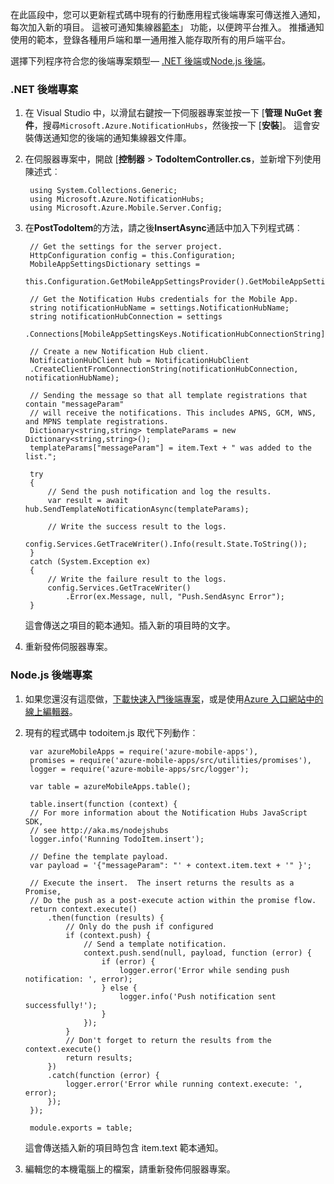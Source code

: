 在此區段中，您可以更新程式碼中現有的行動應用程式後端專案可傳送推入通知，每次加入新的項目。 這被可通知集線器[範本](../articles/notification-hubs/notification-hubs-templates-cross-platform-push-messages.md)」 功能，以便跨平台推入。 推播通知使用的範本，登錄各種用戶端和單一通用推入能存取所有的用戶端平台。

選擇下列程序符合您的後端專案類型&mdash; [.NET 後端](#dotnet)或[Node.js 後端](#nodejs)。

### <a name="dotnet"></a>.NET 後端專案
1. 在 Visual Studio 中，以滑鼠右鍵按一下伺服器專案並按一下 [**管理 NuGet 套件**，搜尋`Microsoft.Azure.NotificationHubs`，然後按一下 [**安裝**]。 這會安裝傳送通知您的後端的通知集線器文件庫。

3. 在伺服器專案中，開啟 [**控制器** > **TodoItemController.cs**，並新增下列使用陳述式︰

        using System.Collections.Generic;
        using Microsoft.Azure.NotificationHubs;
        using Microsoft.Azure.Mobile.Server.Config;
    

2. 在**PostTodoItem**的方法，請之後**InsertAsync**通話中加入下列程式碼︰  

        // Get the settings for the server project.
        HttpConfiguration config = this.Configuration;
        MobileAppSettingsDictionary settings = 
            this.Configuration.GetMobileAppSettingsProvider().GetMobileAppSettings();
        
        // Get the Notification Hubs credentials for the Mobile App.
        string notificationHubName = settings.NotificationHubName;
        string notificationHubConnection = settings
            .Connections[MobileAppSettingsKeys.NotificationHubConnectionString].ConnectionString;

        // Create a new Notification Hub client.
        NotificationHubClient hub = NotificationHubClient
        .CreateClientFromConnectionString(notificationHubConnection, notificationHubName);

        // Sending the message so that all template registrations that contain "messageParam"
        // will receive the notifications. This includes APNS, GCM, WNS, and MPNS template registrations.
        Dictionary<string,string> templateParams = new Dictionary<string,string>();
        templateParams["messageParam"] = item.Text + " was added to the list.";

        try
        {
            // Send the push notification and log the results.
            var result = await hub.SendTemplateNotificationAsync(templateParams);

            // Write the success result to the logs.
            config.Services.GetTraceWriter().Info(result.State.ToString());
        }
        catch (System.Exception ex)
        {
            // Write the failure result to the logs.
            config.Services.GetTraceWriter()
                .Error(ex.Message, null, "Push.SendAsync Error");
        }

    這會傳送之項目的範本通知。插入新的項目時的文字。

4. 重新發佈伺服器專案。 

### <a name="nodejs"></a>Node.js 後端專案

1. 如果您還沒有這麼做，[下載快速入門後端專案](app-service-mobile-node-backend-how-to-use-server-sdk.md#download-quickstart)，或是使用[Azure 入口網站中的線上編輯器](app-service-mobile-node-backend-how-to-use-server-sdk.md#online-editor)。

2. 現有的程式碼中 todoitem.js 取代下列動作︰

        var azureMobileApps = require('azure-mobile-apps'),
        promises = require('azure-mobile-apps/src/utilities/promises'),
        logger = require('azure-mobile-apps/src/logger');
    
        var table = azureMobileApps.table();
        
        table.insert(function (context) {
        // For more information about the Notification Hubs JavaScript SDK, 
        // see http://aka.ms/nodejshubs
        logger.info('Running TodoItem.insert');
        
        // Define the template payload.
        var payload = '{"messageParam": "' + context.item.text + '" }';  
        
        // Execute the insert.  The insert returns the results as a Promise,
        // Do the push as a post-execute action within the promise flow.
        return context.execute()
            .then(function (results) {
                // Only do the push if configured
                if (context.push) {
                    // Send a template notification.
                    context.push.send(null, payload, function (error) {
                        if (error) {
                            logger.error('Error while sending push notification: ', error);
                        } else {
                            logger.info('Push notification sent successfully!');
                        }
                    });
                }
                // Don't forget to return the results from the context.execute()
                return results;
            })
            .catch(function (error) {
                logger.error('Error while running context.execute: ', error);
            });
        });

        module.exports = table;  

    這會傳送插入新的項目時包含 item.text 範本通知。

2. 編輯您的本機電腦上的檔案，請重新發佈伺服器專案。
